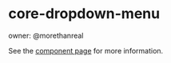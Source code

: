 core-dropdown-menu
==================

owner: @morethanreal

See the [component page](https://polymer-project.org/docs/elements/core-elements.html#core-dropdown-menu) for more information.
